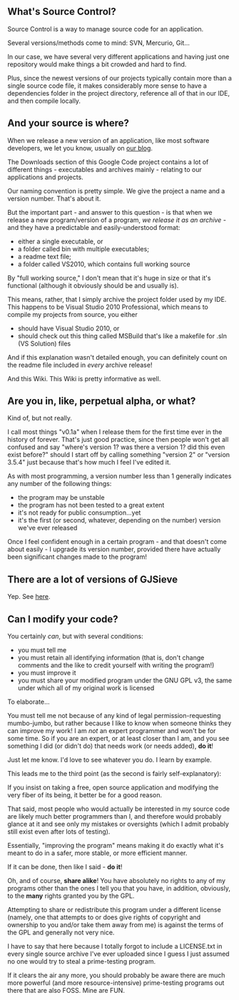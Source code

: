 ## What's Source Control? ##

Source Control is a way to manage source code for an application.

Several versions/methods come to mind: SVN, Mercurio, Git...

In our case, we have several very different applications and having just one repository would make things a bit crowded and hard to find.

Plus, since the newest versions of our projects typically contain more than a single source code file, it makes considerably more sense to have a dependencies folder in the project directory, reference all of that in our IDE, and then compile locally.

## And your source is where? ##

When we release a new version of an application, like most software developers, we let you know, usually on [our blog](http://ncprime.blogspot.com).

The Downloads section of this Google Code project contains a lot of different things - executables and archives mainly - relating to our applications and projects.

Our naming convention is pretty simple. We give the project a name and a version number. That's about it.

But the important part - and answer to this question - is that when we release a new program/version of a program, _we release it as an archive_ - and they have a predictable and easily-understood format:

  * either a single executable, or
  * a folder called bin with multiple executables;
  * a readme text file;
  * a folder called VS2010, which contains full working source

By "full working source," I don't mean that it's huge in size or that it's functional (although it obviously should be and usually is).

This means, rather, that I simply archive the project folder used by my IDE. This happens to be Visual Studio 2010 Professional, which means to compile my projects from source, you either

  * should have Visual Studio 2010, or
  * should check out this thing called MSBuild that's like a makefile for .sln (VS Solution) files

And if this explanation wasn't detailed enough, you can definitely count on the readme file included in _every_ archive release!

And this Wiki. This Wiki is pretty informative as well.

## Are you in, like, perpetual alpha, or what? ##

Kind of, but not really.

I call most things "v0.1a" when I release them for the first time ever in the history of forever. That's just good practice, since then people won't get all confused and say "where's version 1? was there a version 1? did this even exist before?" should I start off by calling something "version 2" or "version 3.5.4" just because that's how much I feel I've edited it.

As with most programming, a version number less than 1 generally indicates any number of the following things:

  * the program may be unstable
  * the program has not been tested to a great extent
  * it's not ready for public consumption...yet
  * it's the first (or second, whatever, depending on the number) version we've ever released

Once I feel confident enough in a certain program - and that doesn't come about easily - I upgrade its version number, provided there have actually been significant changes made to the program!

## There are a lot of versions of GJSieve ##

Yep. See [here](http://code.google.com/p/gjsieve/wiki/History).

## Can I modify your code? ##

You certainly _can_, but with several conditions:

  * you must tell me
  * you must retain all identifying information (that is, don't change comments and the like to credit yourself with writing the program!)
  * you must improve it
  * you must share your modified program under the GNU GPL v3, the same under which all of my original work is licensed

To elaborate...

You must tell me not because of any kind of legal permission-requesting mumbo-jumbo, but rather because I like to know when someone thinks they can improve my work! I am _not_ an expert programmer and won't be for some time. So if you are an expert, or at least closer than I am, and you see something I did (or didn't do) that needs work (or needs added), **do it**!

Just let me know. I'd love to see whatever you do. I learn by example.

This leads me to the third point (as the second is fairly self-explanatory):

If you insist on taking a free, open source application and modifying the very fiber of its being, it better be for a good reason.

That said, most people who would actually be interested in my source code are likely much better programmers than I, and therefore would probably glance at it and see only my mistakes or oversights (which I admit probably still exist even after lots of testing).

Essentially, "improving the program" means making it do exactly what it's meant to do in a safer, more stable, or more efficient manner.

If it can be done, then like I said - **do it**!

Oh, and of course, **share alike**! You have absolutely no rights to any of my programs other than the ones I tell you that you have, in addition, obviously, to the **many** rights granted you by the GPL.

Attempting to share or redistribute this program under a different license (namely, one that attempts to or does give rights of copyright and ownership to you and/or take them away from me) is against the terms of the GPL and generally not very nice.

I have to say that here because I totally forgot to include a LICENSE.txt in every single source archive I've ever uploaded since I guess I just assumed no one would try to steal a prime-testing program.

If it clears the air any more, you should probably be aware there are much more powerful (and more resource-intensive) prime-testing programs out there that are also FOSS. Mine are FUN.